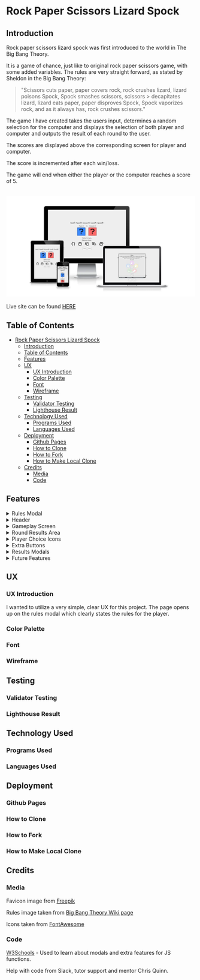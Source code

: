# Rock Paper Scissors Lizard Spock

## Introduction

Rock paper scissors lizard spock was first introduced to the world in The Big Bang Theory. 

It is a game of chance, just like to original rock paper scissors game, with some added variables.
The rules are very straight forward, as stated by Sheldon in the Big Bang Theory:
> "Scissors cuts paper, paper covers rock, rock crushes lizard, lizard poisons Spock, Spock smashes scissors, scissors > decapitates lizard, lizard eats paper, paper disproves Spock, Spock vaporizes rock, and as it always has, rock crushes scissors."
>

The game I have created takes the users input, determines a random selection for the computer and displays the selection of both player and computer and outputs the result of each round to the user.

The scores are displayed above the corresponding screen for player and computer.

The score is incremented after each win/loss.

The game will end when either the player or the computer reaches a score of 5.  

<br>

<img src="assets/images/readme-images/responsive.webp" alt="Am i responsive image" width="700">

<br>

Live site can be found [HERE](https://james-fitz.github.io/rock-paper-scissors-lizard-spock/)  

## Table of Contents
- [Rock Paper Scissors Lizard Spock](#rock-paper-scissors-lizard-spock)
  - [Introduction](#introduction)
  - [Table of Contents](#table-of-contents)
  - [Features](#features)
  - [UX](#ux)
    - [UX Introduction](#ux-introduction)
    - [Color Palette](#color-palette)
    - [Font](#font)
    - [Wireframe](#wireframe)
  - [Testing](#testing)
    - [Validator Testing](#validator-testing)
    - [Lighthouse Result](#lighthouse-result)
  - [Technology Used](#technology-used)
    - [Programs Used](#programs-used)
    - [Languages Used](#languages-used)
  - [Deployment](#deployment)
    - [Github Pages](#github-pages)
    - [How to Clone](#how-to-clone)
    - [How to Fork](#how-to-fork)
    - [How to Make Local Clone](#how-to-make-local-clone)
  - [Credits](#credits)
    - [Media](#media)
    - [Code](#code)

## Features

<details><summary>Rules Modal</summary>

The rules modal is displayed as soon as the page is loaded. 

This ensures that the user will be presented with the rules immediately and will understand how the game works.

<img src="assets/images/readme-images/rules-modal.webp" alt="Rules image modal popup" width="500">
</details>

<details><summary>Header</summary>

A simple header with icons corresponding to the relevent choices available in the game.

<img src="assets/images/readme-images/header.webp" alt="Image of header" width="500">

</details>

<details><summary>Gameplay Screen</summary>

This is the main gameplay area.  
The players choice icon is displayed in the blue box.  
The computers choice icon is displayed in the red box.  
The scores are displayed above the colored boxes. 

<img src="assets/images/readme-images/gameplay-screen.webp" alt="Image of gameplay screen" width="500">

</details>

<details><summary>Round Results Area</summary>

There are four different options that can be displayed in the round results area.

- "Waiting for input" is the default string that is displayed.
- "Computer wins the round!" is displayed when the computer wins a round.
- "You win the round!" is displayed when the player wins a round.
- "Draw!" is displayed when the computer and player make the same choice.

<img src="assets/images/readme-images/round-results.webp" alt="Image of round results area" width="500">  

<br>

When the playeer wins, the win round message is displayed and the players score is increased by one.  
<img src="assets/images/readme-images/round-win.webp" alt="Image of round results area when player wins" width="500">   

<br>

When the computer wins, the computer wins message is displayed and the computers score is increased by one.  
<img src="assets/images/readme-images/round-loss.webp" alt="Image of round results area when player losses" width="500">  

<br>

When there is a draw result, the draw message is displayed and neither scores are increased.  
<img src="assets/images/readme-images/round-draw.webp" alt="Image of round results area when there is a draw" width="500">  

<br>

</details>

<details><summary>Player Choice Icons</summary>

There are five choices that the player can make. Each icon will increase in size and change to blue when the player hovers over it.

<img src="assets/images/readme-images/icon-choice-area.webp" alt="Image of icons for player to choose from" width="500">

</details>

<details><summary>Extra Buttons</summary>

There are two buttons underneath the gameplay area.

- The rules button will display a modal pop up with the rules for the game.
- The reset button will reset all of the gameplay area to it's default values.

<img src="assets/images/readme-images/buttons.webp" alt="Image of buttons at the bottom of screen" width="500">

</details>

<details><summary>Results Modals</summary>

- This modal pop up is displayed when the user reaches 5 round wins and wins the game.  
<img src="assets/images/readme-images/win-modal.webp" alt="Image of win results modal" width="500">  

<br>

- This modal pop up is displayed when the computer reaches 5 round wins and wins the game.  
<img src="assets/images/readme-images/lose-modal.webp" alt="Image of lose results modal" width="500">  

</details>

<details><summary>Future Features</summary>

- Implementation of a landing page in a future version, which contains the rules and a start game button which navigates the user to the gameplay page.
- Implementation of a scored tracking system that will keep track of the overall ammount of games that the player and computer have won.
</details>

## UX
### UX Introduction
I wanted to utilize a very simple, clear UX for this project. 
The page opens up on the rules modal which clearly states the rules for the player.
### Color Palette 
### Font
### Wireframe

## Testing
### Validator Testing
### Lighthouse Result

## Technology Used
### Programs Used
### Languages Used

## Deployment
### Github Pages
### How to Clone
### How to Fork
### How to Make Local Clone

## Credits

### Media

Favicon image from [Freepik](https://www.flaticon.com/free-icon/rock-paper-scissors_6729743?term=rock%20paper%20scissors&page=1&position=15&page=1&position=15&related_id=6729743&origin=tag)

Rules image taken from [Big Bang Theory Wiki page](https://bigbangtheory.fandom.com/wiki/Rock,_Paper,_Scissors,_Lizard,_Spock)

Icons taken from [FontAwesome](https://fontawesome.com/)

### Code

[W3Schools](https://www.w3schools.com/) - Used to learn about modals and extra features for JS functions.

Help with code from Slack, tutor support and mentor Chris Quinn.